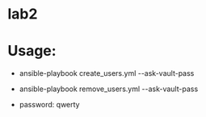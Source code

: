 # lab2
# Usage:
 - ansible-playbook create_users.yml --ask-vault-pass
 - ansible-playbook remove_users.yml --ask-vault-pass

 - password: qwerty
